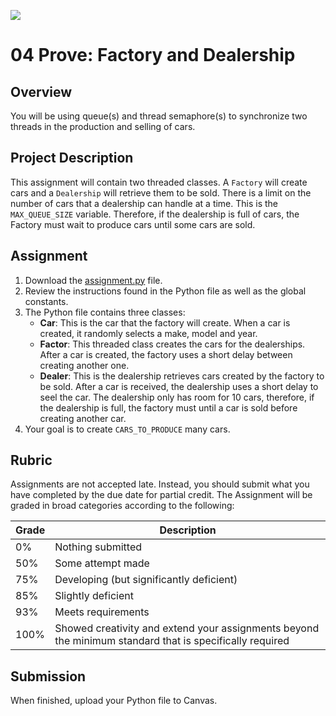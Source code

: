 ![](../site/banner.png)

# 04 Prove: Factory and Dealership

## Overview

You will be using queue(s) and thread semaphore(s) to synchronize two threads in the production and selling of cars.

## Project Description

This assignment will contain two threaded classes.  A `Factory` will create cars and a `Dealership` will retrieve them to be sold.  There is a limit on the number of cars that a dealership can handle at a time.  This is the `MAX_QUEUE_SIZE` variable.  Therefore, if the dealership is full of cars, the Factory must wait to produce cars until some cars are sold.

## Assignment

1. Download the [assignment.py](assignment/assignment.py) file.
2. Review the instructions found in the Python file as well as the global constants.
3. The Python file contains three classes:
   - **Car**: This is the car that the factory will create.  When a car is created, it randomly selects a make, model and year.
   - **Factor**: This threaded class creates the cars for the dealerships.  After a car is created, the factory uses a short delay between creating another one.
   - **Dealer**: This is the dealership retrieves cars created by the factory to be sold. After a car is received, the dealership uses a short delay to seel the car.  The dealership only has room for 10 cars, therefore, if the dealership is full, the factory must until a car is sold before creating another car.
4. Your goal is to create `CARS_TO_PRODUCE` many cars.

## Rubric

Assignments are not accepted late. Instead, you should submit what you have completed by the due date for partial credit.
The Assignment will be graded in broad categories according to the following:

| Grade | Description |
|-------|-------------|
| 0% | Nothing submitted |
| 50% | Some attempt made |
| 75% | Developing (but significantly deficient) |
| 85% | Slightly deficient |
| 93% | Meets requirements |
| 100% | Showed creativity and extend your assignments beyond the minimum standard that is specifically required |

## Submission

When finished, upload your Python file to Canvas.
